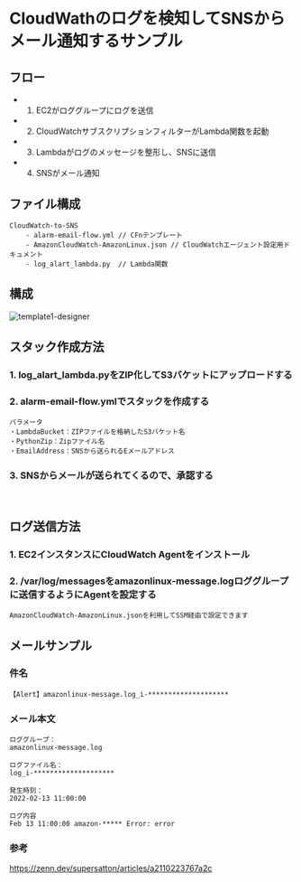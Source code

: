 # CloudWathのログを検知してSNSからメール通知するサンプル

## フロー
- 1. EC2がロググループにログを送信
- 2. CloudWatchサブスクリプションフィルターがLambda関数を起動
- 3. Lambdaがログのメッセージを整形し、SNSに送信
- 4. SNSがメール通知

## ファイル構成
```
CloudWatch-to-SNS
    - alarm-email-flow.yml // CFnテンプレート
    - AmazonCloudWatch-AmazonLinux.json // CloudWatchエージェント設定用ドキュメント 
    - log_alart_lambda.py  // Lambda関数 
```

## 構成
![template1-designer](https://user-images.githubusercontent.com/37510144/153736741-1d4d4bfc-0993-4bb9-8eec-ed09667c2e06.png)
<br>

## スタック作成方法

### 1. log_alart_lambda.pyをZIP化してS3バケットにアップロードする

### 2. alarm-email-flow.ymlでスタックを作成する
```
パラメータ
・LambdaBucket：ZIPファイルを格納したS3バケット名
・PythonZip：Zipファイル名
・EmailAddress：SNSから送られるEメールアドレス
```

### 3. SNSからメールが送られてくるので、承認する
<br>

## ログ送信方法

### 1. EC2インスタンスにCloudWatch Agentをインストール

### 2. /var/log/messagesをamazonlinux-message.logロググループに送信するようにAgentを設定する
```
AmazonCloudWatch-AmazonLinux.jsonを利用してSSM経由で設定できます
```

## メールサンプル
### 件名
```
【Alert】amazonlinux-message.log_i-********************
```
### メール本文
```
ロググループ：
amazonlinux-message.log

ログファイル名：
log_i-********************

発生時刻：
2022-02-13 11:00:00

ログ内容
Feb 13 11:00:00 amazon-***** Error: error
```

### 参考
https://zenn.dev/supersatton/articles/a2110223767a2c
